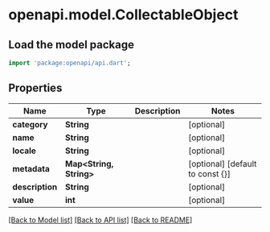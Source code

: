 # openapi.model.CollectableObject

## Load the model package
```dart
import 'package:openapi/api.dart';
```

## Properties
Name | Type | Description | Notes
------------ | ------------- | ------------- | -------------
**category** | **String** |  | [optional] 
**name** | **String** |  | [optional] 
**locale** | **String** |  | [optional] 
**metadata** | **Map<String, String>** |  | [optional] [default to const {}]
**description** | **String** |  | [optional] 
**value** | **int** |  | [optional] 

[[Back to Model list]](../README.md#documentation-for-models) [[Back to API list]](../README.md#documentation-for-api-endpoints) [[Back to README]](../README.md)


